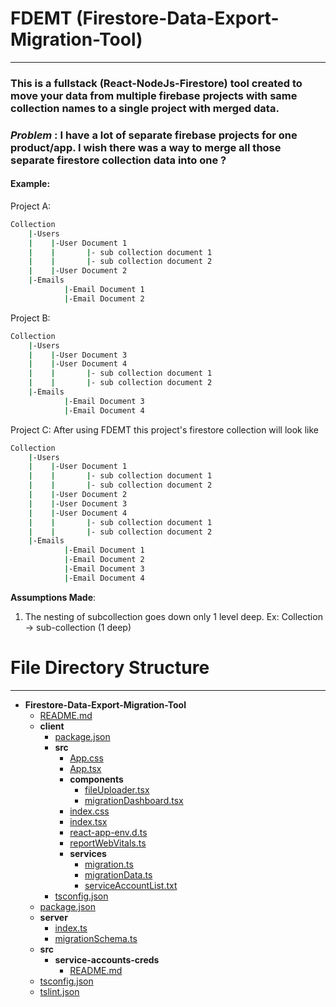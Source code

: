 <!-- 
███████╗██████╗ ███████╗███╗   ███╗████████╗
██╔════╝██╔══██╗██╔════╝████╗ ████║╚══██╔══╝
█████╗  ██║  ██║█████╗  ██╔████╔██║   ██║   
██╔══╝  ██║  ██║██╔══╝  ██║╚██╔╝██║   ██║   
██║     ██████╔╝███████╗██║ ╚═╝ ██║   ██║   
╚═╝     ╚═════╝ ╚══════╝╚═╝     ╚═╝   ╚═╝   
-->
# FDEMT (Firestore-Data-Export-Migration-Tool)
---
### This is a fullstack (React-NodeJs-Firestore) tool created to move your data from multiple firebase projects with same collection names to a single project with merged data.

### _Problem_ : I have a lot of separate firebase projects for one product/app. I wish there was a way to merge all those separate firestore collection data into one ?
#### Example: 
Project A:

```bash
Collection
    |-Users
    |    |-User Document 1
    |    |       |- sub collection document 1
    |    |       |- sub collection document 2
    |    |-User Document 2
    |-Emails
            |-Email Document 1
            |-Email Document 2
```   

Project B:

```bash
Collection
    |-Users
    |    |-User Document 3
    |    |-User Document 4
    |    |       |- sub collection document 1
    |    |       |- sub collection document 2
    |-Emails
            |-Email Document 3
            |-Email Document 4
```   

Project C: After using FDEMT this project's firestore collection will look like 

```bash
Collection
    |-Users
    |    |-User Document 1
    |    |       |- sub collection document 1
    |    |       |- sub collection document 2
    |    |-User Document 2
    |    |-User Document 3
    |    |-User Document 4
    |    |       |- sub collection document 1
    |    |       |- sub collection document 2
    |-Emails
            |-Email Document 1
            |-Email Document 2
            |-Email Document 3
            |-Email Document 4
```   

**Assumptions Made**:
1. The nesting of subcollection goes down only 1 level deep. Ex: Collection -> sub-collection (1 deep) 

# File Directory Structure
---
- __Firestore\-Data\-Export\-Migration\-Tool__
   - [README.md](README.md)
   - __client__
     - [package.json](client/package.json)
     - __src__
       - [App.css](client/src/App.css)
       - [App.tsx](client/src/App.tsx)
       - __components__
         - [fileUploader.tsx](client/src/components/fileUploader.tsx)
         - [migrationDashboard.tsx](client/src/components/migrationDashboard.tsx)
       - [index.css](client/src/index.css)
       - [index.tsx](client/src/index.tsx)
       - [react\-app\-env.d.ts](client/src/react-app-env.d.ts)
       - [reportWebVitals.ts](client/src/reportWebVitals.ts)
       - __services__
         - [migration.ts](client/src/services/migration.ts)
         - [migrationData.ts](client/src/services/migrationData.ts)
         - [serviceAccountList.txt](client/src/services/serviceAccountList.txt)
     - [tsconfig.json](client/tsconfig.json)
   - [package.json](package.json)
   - __server__
     - [index.ts](server/index.ts)
     - [migrationSchema.ts](server/migrationSchema.ts)
   - __src__
     - __service\-accounts\-creds__
       - [README.md](src/service-accounts-creds/README.md)
   - [tsconfig.json](tsconfig.json)
   - [tslint.json](tslint.json)

